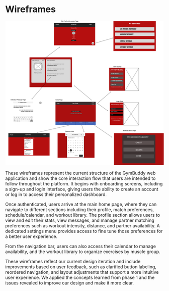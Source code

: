 # Wireframes

![Draft wireframes of GymBuddy showing login flow, profile management, settings configuration, and match interaction features.](wireframes-v2.png)

These wireframes represent the current structure of the GymBuddy web application and show the core interaction flow that users are intended to follow throughout the platform. It begins with onboarding screens, including a sign-up and login interface, giving users the ability to create an account or log in to access their personalized dashboard.

Once authenticated, users arrive at the main home page, where they can navigate to different sections including their profile, match preferences, schedule/calendar, and workout library. The profile section allows users to view and edit their stats, view messages, and manage partner matching preferences such as workout intensity, distance, and partner availability. A dedicated settings menu provides access to fine tune those preferences for a better user experience.

From the navigation bar, users can also access their calendar to manage availability, and the workout library to organize exercises by muscle group.

These wireframes reflect our current design iteration and include improvements based on user feedback, such as clarified button labeling, reordered navigation, and layout adjustments that support a more intuitive user experience. We applied the concepts learned from phase 1 and the issues revealed to improve our design and make it more clear.
